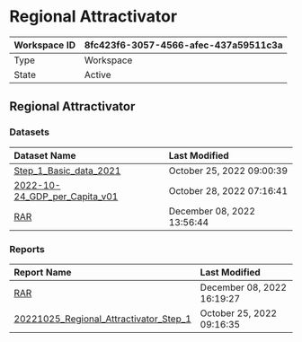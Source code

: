 



# Regional Attractivator

|Workspace ID|8fc423f6-3057-4566-afec-437a59511c3a|
| :--- | :--- |
|Type|Workspace|
|State|Active|

## Regional Attractivator

### Datasets

|Dataset Name|Last Modified|
| :--- | :--- |
|[Step_1_Basic_data_2021](../Datasets/Step_1_Basic_data_2021.md)|October 25, 2022 09:00:39|
|[2022-10-24_GDP_per_Capita_v01](../Datasets/2022-10-24_GDP_per_Capita_v01.md)|October 28, 2022 07:16:41|
|[RAR](../Datasets/RAR.md)|December 08, 2022 13:56:44|

### Reports

|Report Name|Last Modified|
| :--- | :--- |
|[RAR](../Reports/RAR.md)|December 08, 2022 16:19:27|
|[20221025_Regional_Attractivator_Step_1](../Reports/20221025_Regional_Attractivator_Step_1.md)|October 25, 2022 09:16:35|
